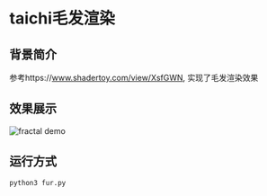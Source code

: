 # taichi毛发渲染

## 背景简介
参考https://www.shadertoy.com/view/XsfGWN, 实现了毛发渲染效果

## 效果展示
![fractal demo](./data/video.jpg)

## 运行方式
`python3 fur.py`
